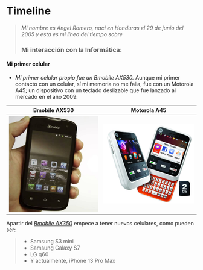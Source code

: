Timeline
=======
>  _Mi nombre es Angel Romero, nací en Honduras el 29 de junio del 2005 y esta es mi línea del tiempo sobre_  
> ### Mi interacción con la Informática:  
   
   
#### Mi primer celular  
* _Mi primer celular propio fue un Bmobile AX530._ Aunque mi primer contacto con un celular, sí mi memoria no me falla, fue con un Motorola A45; un dispositivo con  un teclado deslizable que fue lanzado al mercado en el año 2009.

| Bmobile AX530 | Motorola A45 |
|---|---|
|![BMobile](bmobile.png)|![Motorola](motorola.jpg)



Apartir del [_Bmobile AX350_](https://www.pantallazo.es/caracteristicas/bmobile-ax530) empece a tener nuevos celulares, como pueden ser:    
> * Samsung S3 mini
> * Samsung Galaxy S7
> * LG q60
> * Y actualmente, iPhone 13 Pro Max

